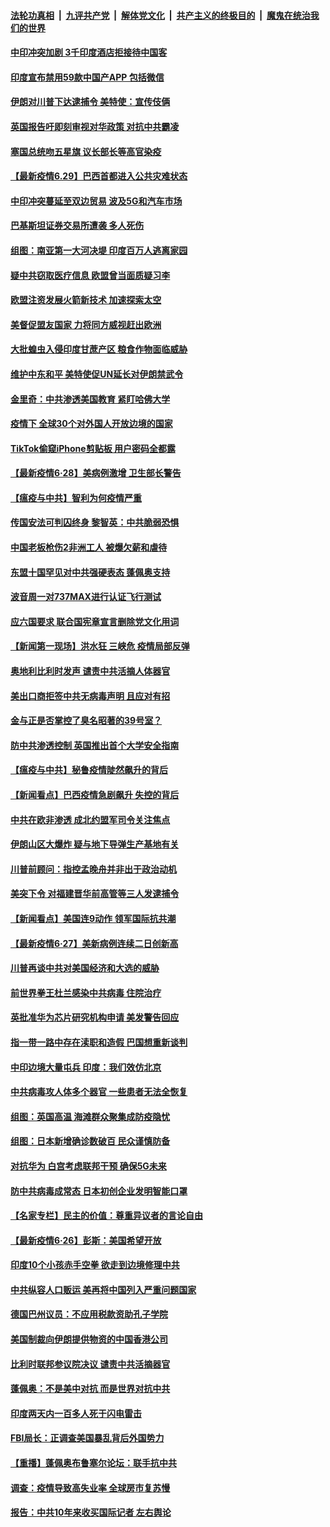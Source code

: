 

####  [法轮功真相](../../../../basic/blob/master/README.md?t=06300231) &nbsp;|&nbsp; [九评共产党](../../../../9ping.md/blob/master/README.md?t=06300231) &nbsp;|&nbsp; [解体党文化](../../../../jtdwh.md/blob/master/README.md?t=06300231)  &nbsp;|&nbsp; [共产主义的终极目的](../../../../gczydzjmd.md/blob/master/README.md?t=06300231) &nbsp;|&nbsp; [魔鬼在统治我们的世界](../../../../mgztzwmdsj.md/blob/master/README.md?t=06300231) 

#### [中印冲突加剧 3千印度酒店拒接待中国客](../pages/nsc418/n12220108.md?t=06300231) 

#### [印度宣布禁用59款中国产APP 包括微信](../pages/nsc418/n12220183.md?t=06300231) 

#### [伊朗对川普下达逮捕令 美特使：宣传伎俩](../pages/nsc418/n12220063.md?t=06300231) 

#### [英国报告吁即刻审视对华政策 对抗中共霸凌](../pages/nsc418/n12220075.md?t=06300231) 

#### [塞国总统吻五星旗 议长部长等高官染疫](../pages/nsc418/n12219918.md?t=06300231) 

#### [【最新疫情6.29】巴西首都进入公共灾难状态](../pages/nsc418/n12215001.md?t=06300231) 

#### [中印冲突蔓延至双边贸易 波及5G和汽车市场](../pages/nsc418/n12219705.md?t=06300231) 

#### [巴基斯坦证券交易所遭袭 多人死伤](../pages/nsc418/n12219225.md?t=06300231) 

#### [组图：南亚第一大河决堤 印度百万人逃离家园](../pages/nsc418/n12219391.md?t=06300231) 

#### [疑中共窃取医疗信息 欧盟曾当面质疑习李](../pages/nsc418/n12219204.md?t=06300231) 

#### [欧盟注资发展火箭新技术 加速探索太空](../pages/nsc418/n12219018.md?t=06300231) 

#### [美督促盟友国家 力将同方威视赶出欧洲](../pages/nsc418/n12217695.md?t=06300231) 

#### [大批蝗虫入侵印度甘蔗产区 粮食作物面临威胁](../pages/nsc418/n12218835.md?t=06300231) 

#### [维护中东和平 美特使促UN延长对伊朗禁武令](../pages/nsc418/n12218609.md?t=06300231) 

#### [金里奇：中共渗透美国教育 紧盯哈佛大学](../pages/nsc418/n12217783.md?t=06300231) 

#### [疫情下 全球30个对外国人开放边境的国家](../pages/nsc418/n12205194.md?t=06300231) 

#### [TikTok偷窥iPhone剪贴板 用户密码全都露](../pages/nsc418/n12217947.md?t=06300231) 

#### [【最新疫情6·28】美病例激增 卫生部长警告](../pages/nsc418/n12212934.md?t=06300231) 

#### [【瘟疫与中共】智利为何疫情严重](../pages/nsc418/n12217721.md?t=06300231) 

#### [传国安法可判囚终身 黎智英：中共脆弱恐惧](../pages/nsc418/n12217544.md?t=06300231) 

#### [中国老板枪伤2非洲工人 被爆欠薪和虐待](../pages/nsc418/n12217591.md?t=06300231) 

#### [东盟十国罕见对中共强硬表态 蓬佩奥支持](../pages/nsc418/n12217571.md?t=06300231) 

#### [波音周一对737MAX进行认证飞行测试](../pages/nsc418/n12217519.md?t=06300231) 

#### [应六国要求 联合国宪章宣言删除党文化用词](../pages/nsc418/n12217477.md?t=06300231) 

#### [【新闻第一现场】洪水狂 三峡危 疫情局部反弹](../pages/nsc418/n12217350.md?t=06300231) 

#### [奥地利比利时发声  谴责中共活摘人体器官](../pages/nsc418/n12216554.md?t=06300231) 

#### [美出口商拒签中共无病毒声明 且应对有招](../pages/nsc418/n12216909.md?t=06300231) 

#### [金与正是否掌控了臭名昭著的39号室？](../pages/nsc418/n12217251.md?t=06300231) 

#### [防中共渗透控制 英国推出首个大学安全指南](../pages/nsc418/n12216751.md?t=06300231) 

#### [【瘟疫与中共】秘鲁疫情陡然飙升的背后](../pages/nsc418/n12216630.md?t=06300231) 

#### [【新闻看点】巴西疫情急剧飙升 失控的背后](../pages/nsc418/n12216291.md?t=06300231) 

#### [中共在欧非渗透 成北约盟军司令关注焦点](../pages/nsc418/n12216609.md?t=06300231) 

#### [伊朗山区大爆炸 疑与地下导弹生产基地有关](../pages/nsc418/n12216637.md?t=06300231) 

#### [川普前顾问：指控孟晚舟并非出于政治动机](../pages/nsc418/n12216532.md?t=06300231) 

#### [美突下令 对福建晋华前高管等三人发逮捕令](../pages/nsc418/n12216296.md?t=06300231) 

#### [【新闻看点】美国连9动作 领军国际抗共潮](../pages/nsc418/n12215121.md?t=06300231) 

#### [【最新疫情6·27】美新病例连续二日创新高](../pages/nsc418/n12215389.md?t=06300231) 

#### [川普再谈中共对美国经济和大选的威胁](../pages/nsc418/n12214917.md?t=06300231) 

#### [前世界拳王杜兰感染中共病毒 住院治疗](../pages/nsc418/n12214771.md?t=06300231) 

#### [英批准华为芯片研究机构申请 美发警告回应](../pages/nsc418/n12214643.md?t=06300231) 

#### [指一带一路中存在渎职和造假 巴国想重新谈判](../pages/nsc418/n12214599.md?t=06300231) 

#### [中印边境大量屯兵 印度：我们效仿北京](../pages/nsc418/n12214491.md?t=06300231) 

#### [中共病毒攻人体多个器官 一些患者无法全恢复](../pages/nsc418/n12214393.md?t=06300231) 

#### [组图：英国高温 海滩群众聚集成防疫隐忧](../pages/nsc418/n12213831.md?t=06300231) 

#### [组图：日本新增确诊数破百 民众谨慎防备](../pages/nsc418/n12214024.md?t=06300231) 

#### [对抗华为 白宫考虑联邦干预 确保5G未来](../pages/nsc418/n12214112.md?t=06300231) 

#### [防中共病毒成常态 日本初创企业发明智能口罩](../pages/nsc418/n12214107.md?t=06300231) 

#### [【名家专栏】民主的价值：尊重异议者的言论自由](../pages/nsc418/n12204163.md?t=06300231) 

#### [【最新疫情6·26】彭斯：美国希望开放](../pages/nsc418/n12213008.md?t=06300231) 

#### [印度10个小孩赤手空拳 欲走到边境修理中共](../pages/nsc418/n12213595.md?t=06300231) 

#### [中共纵容人口贩运 美再将中国列入严重问题国家](../pages/nsc418/n12213491.md?t=06300231) 

#### [德国巴州议员：不应用税款资助孔子学院](../pages/nsc418/n12213025.md?t=06300231) 

#### [美国制裁向伊朗提供物资的中国香港公司](../pages/nsc418/n12212790.md?t=06300231) 

#### [比利时联邦参议院决议 谴责中共活摘器官](../pages/nsc418/n12212777.md?t=06300231) 

#### [蓬佩奥：不是美中对抗 而是世界对抗中共](../pages/nsc418/n12212375.md?t=06300231) 

#### [印度两天内一百多人死于闪电雷击](../pages/nsc418/n12212509.md?t=06300231) 

#### [FBI局长：正调查美国暴乱背后外国势力](../pages/nsc418/n12212191.md?t=06300231) 

#### [【重播】蓬佩奥布鲁塞尔论坛：联手抗中共](../pages/nsc418/n12211937.md?t=06300231) 

#### [调查：疫情导致高失业率 全球房市复苏慢](../pages/nsc418/n12211645.md?t=06300231) 

#### [报告：中共10年来收买国际记者 左右舆论](../pages/nsc418/n12211954.md?t=06300231) 

